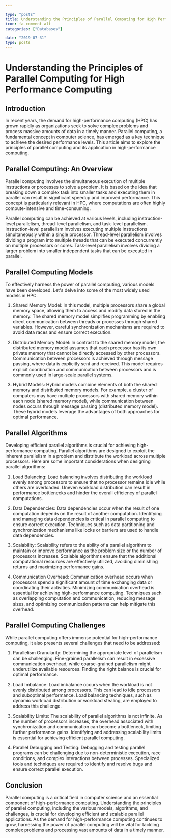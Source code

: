 ```yaml
---

type: "posts"
title: Understanding the Principles of Parallel Computing for High Performance Computing
icon: fa-comment-alt
categories: ["Databases"]

date: "2019-07-31"
type: posts
---
```





# Understanding the Principles of Parallel Computing for High Performance Computing

## Introduction

In recent years, the demand for high-performance computing (HPC) has grown rapidly as organizations seek to solve complex problems and process massive amounts of data in a timely manner. Parallel computing, a fundamental concept in computer science, has emerged as a key technique to achieve the desired performance levels. This article aims to explore the principles of parallel computing and its application in high-performance computing.

## Parallel Computing: An Overview

Parallel computing involves the simultaneous execution of multiple instructions or processes to solve a problem. It is based on the idea that breaking down a complex task into smaller tasks and executing them in parallel can result in significant speedup and improved performance. This concept is particularly relevant in HPC, where computations are often highly compute-intensive and time-consuming.

Parallel computing can be achieved at various levels, including instruction-level parallelism, thread-level parallelism, and task-level parallelism. Instruction-level parallelism involves executing multiple instructions simultaneously within a single processor. Thread-level parallelism involves dividing a program into multiple threads that can be executed concurrently on multiple processors or cores. Task-level parallelism involves dividing a larger problem into smaller independent tasks that can be executed in parallel.

## Parallel Computing Models

To effectively harness the power of parallel computing, various models have been developed. Let's delve into some of the most widely used models in HPC.

1. Shared Memory Model: In this model, multiple processors share a global memory space, allowing them to access and modify data stored in the memory. The shared memory model simplifies programming by enabling direct communication between threads or processes through shared variables. However, careful synchronization mechanisms are required to avoid data races and ensure correct execution.

2. Distributed Memory Model: In contrast to the shared memory model, the distributed memory model assumes that each processor has its own private memory that cannot be directly accessed by other processors. Communication between processors is achieved through message passing, where data is explicitly sent and received. This model requires explicit coordination and communication between processors and is commonly used in large-scale parallel systems.

3. Hybrid Models: Hybrid models combine elements of both the shared memory and distributed memory models. For example, a cluster of computers may have multiple processors with shared memory within each node (shared memory model), while communication between nodes occurs through message passing (distributed memory model). These hybrid models leverage the advantages of both approaches for optimal performance.

## Parallel Algorithms

Developing efficient parallel algorithms is crucial for achieving high-performance computing. Parallel algorithms are designed to exploit the inherent parallelism in a problem and distribute the workload across multiple processors. Here are some important considerations when designing parallel algorithms:

1. Load Balancing: Load balancing involves distributing the workload evenly among processors to ensure that no processor remains idle while others are overloaded. Uneven workload distribution can result in performance bottlenecks and hinder the overall efficiency of parallel computations.

2. Data Dependencies: Data dependencies occur when the result of one computation depends on the result of another computation. Identifying and managing data dependencies is critical in parallel computing to ensure correct execution. Techniques such as data partitioning and synchronization mechanisms like locks or barriers are used to handle data dependencies.

3. Scalability: Scalability refers to the ability of a parallel algorithm to maintain or improve performance as the problem size or the number of processors increases. Scalable algorithms ensure that the additional computational resources are effectively utilized, avoiding diminishing returns and maximizing performance gains.

4. Communication Overhead: Communication overhead occurs when processors spend a significant amount of time exchanging data or coordinating their activities. Minimizing communication overhead is essential for achieving high-performance computing. Techniques such as overlapping computation and communication, reducing message sizes, and optimizing communication patterns can help mitigate this overhead.

## Parallel Computing Challenges

While parallel computing offers immense potential for high-performance computing, it also presents several challenges that need to be addressed:

1. Parallelism Granularity: Determining the appropriate level of parallelism can be challenging. Fine-grained parallelism can result in excessive communication overhead, while coarse-grained parallelism might underutilize available resources. Finding the right balance is crucial for optimal performance.

2. Load Imbalance: Load imbalance occurs when the workload is not evenly distributed among processors. This can lead to idle processors and suboptimal performance. Load balancing techniques, such as dynamic workload distribution or workload stealing, are employed to address this challenge.

3. Scalability Limits: The scalability of parallel algorithms is not infinite. As the number of processors increases, the overhead associated with synchronization and communication can become a bottleneck, limiting further performance gains. Identifying and addressing scalability limits is essential for achieving efficient parallel computing.

4. Parallel Debugging and Testing: Debugging and testing parallel programs can be challenging due to non-deterministic execution, race conditions, and complex interactions between processes. Specialized tools and techniques are required to identify and resolve bugs and ensure correct parallel execution.

## Conclusion

Parallel computing is a critical field in computer science and an essential component of high-performance computing. Understanding the principles of parallel computing, including the various models, algorithms, and challenges, is crucial for developing efficient and scalable parallel applications. As the demand for high-performance computing continues to grow, harnessing the power of parallel computing will be vital for tackling complex problems and processing vast amounts of data in a timely manner.
